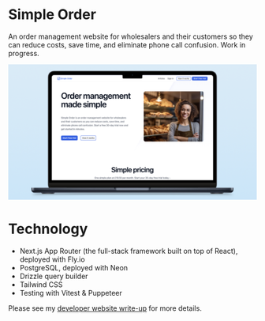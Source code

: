 # Simple Order

An order management website for wholesalers and their customers so they can reduce costs, save time, and eliminate phone call confusion. Work in progress.

![Simple Order desktop landing page screenshot](https://raw.githubusercontent.com/danedwardsdeveloper/simple-order/refs/heads/main/misc/github-readme-mockup.webp)

# Technology

- Next.js App Router (the full-stack framework built on top of React), deployed with Fly.io
- PostgreSQL, deployed with Neon
- Drizzle query builder
- Tailwind CSS
- Testing with Vitest & Puppeteer

Please see my [developer website write-up](http://danedwardsdeveloper.com/projects/simple-order) for more details.

